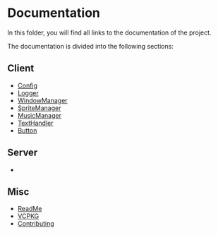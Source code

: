 # Documentation

In this folder, you will find all links to the documentation of the project.

The documentation is divided into the following sections:

## Client

- [Config](Misc/Config.md)
- [Logger](Misc/Logger.md)
- [WindowManager](Client/WindowManager.md)
- [SpriteManager](Client/SpriteManager.md)
- [MusicManager](Client/MusicManager.md)
- [TextHandler](Client/TextHandler.md)
- [Button](Client/Button.md)

## Server

- [](Server/.md)

## Misc

- [ReadMe](../README.md)
- [VCPKG](Misc/VCPKG.md)
- [Contributing](Misc/Contributing.md)
